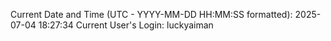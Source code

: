 Current Date and Time (UTC - YYYY-MM-DD HH:MM:SS formatted): 2025-07-04 18:27:34
Current User's Login: luckyaiman
